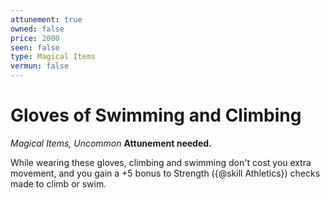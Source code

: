 ```yaml
---
attunement: true
owned: false
price: 2000
seen: false
type: Magical Items
vermun: false
---
```

# Gloves of Swimming and Climbing

*Magical Items, Uncommon* **Attunement needed.**

While wearing these gloves, climbing and swimming don't cost you extra movement, and you gain a +5 bonus to Strength ({@skill Athletics}) checks made to climb or swim.